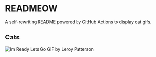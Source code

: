 # READMEOW

A self-rewriting README powered by GitHub Actions to display cat gifs.

## Cats

![Im Ready Lets Go GIF by Leroy Patterson](https://media4.giphy.com/media/CjmvTCZf2U3p09Cn0h/200.gif?cid=9acd02danb2swt9h1el3owqatiiw9lq74djmfxntqb3texnk&ep=v1_gifs_search&rid=200.gif&ct=g)
